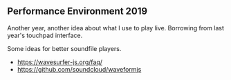 Performance Environment 2019
----------------------------

Another year, another idea about what I use to play live. 
Borrowing from last year's touchpad interface. 



Some ideas for better soundfile players.
- https://wavesurfer-js.org/faq/
- https://github.com/soundcloud/waveformjs
